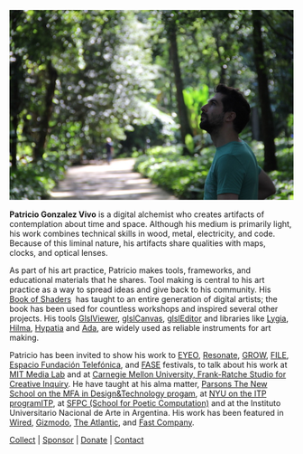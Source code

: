 
![IMG](images/about_picture.jpg)

**Patricio Gonzalez Vivo** is a digital alchemist who creates artifacts of contemplation about time and space. Although his medium is primarily light, his work combines technical skills in wood, metal, electricity, and code. Because of this liminal nature, his artifacts share qualities with maps, clocks, and optical lenses.

As part of his art practice, Patricio makes tools, frameworks, and educational materials that he shares. Tool making is central to his art practice as a way to spread ideas and give back to his community. His  [Book of Shaders](https://thebookofshaders.com/)  has taught to an entire generation of digital artists; the book has been used for countless workshops and inspired several other projects. His tools [GlslViewer](https://github.com/patriciogonzalezvivo/glslViewer), [glslCanvas](https://github.com/patriciogonzalezvivo/glslCanvas), [glslEditor](http://editor.thebookofshaders.com/) and libraries like [Lygia](https://github.com/patriciogonzalezvivo/lygia), [Hilma](https://github.com/patriciogonzalezvivo/hilma), [Hypatia](https://github.com/patriciogonzalezvivo/hypatia) and [Ada](https://github.com/patriciogonzalezvivo/ada), are widely used as reliable instruments for art making.

Patricio has been invited to show his work to [EYEO](http://eyeofestival.com/), [Resonate](http://resonate.io/), [GROW](https://www.grow.paris/), [FILE](http://file.org.br/), [Espacio Fundación Telefónica](http://espacio.fundaciontelefonica.com/), and [FASE](http://encuentrofase.com.ar/) festivals, to talk about his work at [MIT Media Lab](https://www.media.mit.edu/people/zachl/overview/) and at [Carnegie Mellon University, Frank-Ratche Studio for Creative Inquiry](https://www.cmu.edu/cfa/studio/). He have taught at his alma matter, [Parsons The New School on the MFA in Design&Technology progam](http://www.newschool.edu/parsons/mfa-design-technology/), at [NYU on the ITP programITP](http://tisch.nyu.edu/itp), at [SFPC (School for Poetic Computation)](http://sfpc.io/) and at the Instituto Universitario Nacional de Arte in Argentina. His work has been featured in [Wired](https://www.wired.com/), [Gizmodo](http://gizmodo.com/), [The Atlantic](http://www.citylab.com/), and [Fast Company](http://www.fastcompany.com/). 


[Collect](https://www.hicetnunc.xyz/patriciogonzalezvivo/creations) | [Sponsor](https://github.com/sponsors/patriciogonzalezvivo) | [Donate](https://www.paypal.com/donate/?cmd=_s-xclick&hosted_button_id=B5FSVSHGEATCG) | [Contact](mailTo:patriciogonzalezvivo@gmail.com)